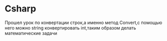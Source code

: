 # Csharp
Прошел урок по конвертации строк,а именно метод Convert,с помощью него можно string конвертировать int,таким образом делать математические задачи
